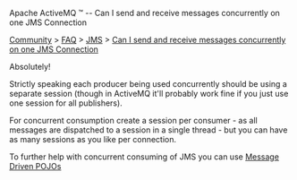 Apache ActiveMQ ™ -- Can I send and receive messages concurrently on one JMS Connection 

[Community](community.html) > [FAQ](faq.html) > [JMS](jms.html) > [Can I send and receive messages concurrently on one JMS Connection](can-i-send-and-receive-messages-concurrently-on-one-jms-connection.html)


Absolutely!

Strictly speaking each producer being used concurrently should be using a separate session (though in ActiveMQ it'll probably work fine if you just use one session for all publishers).

For concurrent consumption create a session per consumer - as all messages are dispatched to a session in a single thread - but you can have as many sessions as you like per connection.

To further help with concurrent consuming of JMS you can use [Message Driven POJOs](http://jencks.codehaus.org/Message+Driven+POJOs)

